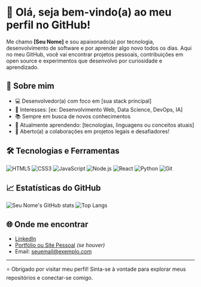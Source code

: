 # 👋 Olá, seja bem-vindo(a) ao meu perfil no GitHub!

Me chamo **[Seu Nome]** e sou apaixonado(a) por tecnologia, desenvolvimento de software e por aprender algo novo todos os dias. Aqui no meu GitHub, você vai encontrar projetos pessoais, contribuições em open source e experimentos que desenvolvo por curiosidade e aprendizado.

## 🚀 Sobre mim

- 💻 Desenvolvedor(a) com foco em [sua stack principal]
- 🎯 Interesses: [ex: Desenvolvimento Web, Data Science, DevOps, IA]
- 📚 Sempre em busca de novos conhecimentos
- 🌱 Atualmente aprendendo: [tecnologias, linguagens ou conceitos atuais]
- 🤝 Aberto(a) a colaborações em projetos legais e desafiadores!

## 🛠️ Tecnologias e Ferramentas

![HTML5](https://img.shields.io/badge/HTML5-E34F26?style=flat&logo=html5&logoColor=white)
![CSS3](https://img.shields.io/badge/CSS3-1572B6?style=flat&logo=css3&logoColor=white)
![JavaScript](https://img.shields.io/badge/JavaScript-F7DF1E?style=flat&logo=javascript&logoColor=black)
![Node.js](https://img.shields.io/badge/Node.js-339933?style=flat&logo=node.js&logoColor=white)
![React](https://img.shields.io/badge/React-20232A?style=flat&logo=react&logoColor=61DAFB)
![Python](https://img.shields.io/badge/Python-3776AB?style=flat&logo=python&logoColor=white)
![Git](https://img.shields.io/badge/Git-F05032?style=flat&logo=git&logoColor=white)
<!-- Adicione/remova tecnologias conforme necessário -->

## 📈 Estatísticas do GitHub

![Seu Nome's GitHub stats](https://github-readme-stats.vercel.app/api?username=SEU_USUARIO&show_icons=true&theme=github_dark)
![Top Langs](https://github-readme-stats.vercel.app/api/top-langs/?username=SEU_USUARIO&layout=compact&theme=github_dark)

## 🌐 Onde me encontrar

- [LinkedIn](https://www.linkedin.com/in/SEU-USUARIO)
- [Portfólio ou Site Pessoal](https://seudominio.com) *(se houver)*
- Email: seuemail@exemplo.com

---

⭐️ Obrigado por visitar meu perfil! Sinta-se à vontade para explorar meus repositórios e conectar-se comigo.

